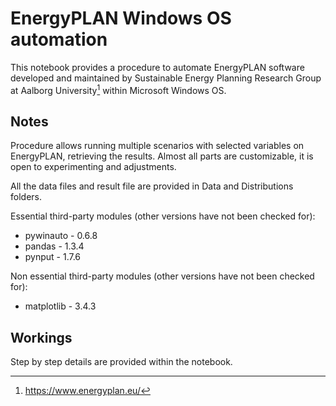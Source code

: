 # EnergyPLAN Windows OS automation

This notebook provides a procedure to automate EnergyPLAN software developed and maintained by Sustainable Energy Planning Research Group at Aalborg University[^1] within Microsoft Windows OS.

## Notes
Procedure allows running multiple scenarios with selected variables on EnergyPLAN, retrieving the results. Almost all parts are customizable, it is open to experimenting and adjustments.

All the data files and result file are provided in Data and Distributions folders.

Essential third-party modules (other versions have not been checked for):
 * pywinauto - 0.6.8
 * pandas - 1.3.4
 * pynput - 1.7.6

Non essential third-party modules (other versions have not been checked for):
 * matplotlib - 3.4.3

## Workings

Step by step details are provided within the notebook.

[^1]: https://www.energyplan.eu/
